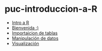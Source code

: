 
<!-- README.md is generated from README.Rmd. Please edit that file -->

# puc-introduccion-a-R

  - [Intro a R](http://jkunst.com/intro-r-workshop/)
  - [Bienvenida
    :)](http://jkunst.com/puc-introduccion-a-R/01-bienvenida-r-rstudio.html)
  - [Importaicion de
    tablas](http://jkunst.com/puc-introduccion-a-R/02-importacion-de-datos.html)
  - [Manipulación de
    datos](http://jkunst.com/puc-introduccion-a-R/03-manipulación-de-datos.html)
  - [Visualización](http://jkunst.com/puc-introduccion-a-R/04-visualizacion-de-datos.html)
